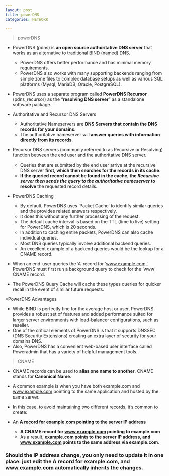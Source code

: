 ```yaml
---
layout: post
title: powerDNS
categories: NETWORK

---
```

> powerDNS

* PowerDNS (pdns) is **an open source authoritative DNS server** that works as an alternative to traditional BIND (named) DNS. 
  * PowerDNS offers better performance and has minimal memory requirements. 
  * PowerDNS also works with many supporting backends ranging from simple zone files to complex database setups as well as various SQL platforms (Mysql, MariaDB, Oracle, PostgreSQL).

* PowerDNS uses a separate program called **PowerDNS Recursor** (pdns_recursor) as the “**resolving DNS server**” as a standalone software package.

* Authoritative and Recursor DNS Servers
  * Authoritative Nameservers are **DNS Servers that contain the DNS records for your domains**. 
  * The authoritative nameserver will **answer queries with information directly from its records**.

* Recursor DNS servers (commonly referred to as Recursive or Resolving) function between the end user and the authoritative DNS server. 
  * Queries that are submitted by the end user arrive at the recursive DNS server **first, which then searches for the records in its cache**.
  * **If the queried record cannot be found in the cache, the *Recursive server then sends the query to the authoritative nameserver* to resolve** the requested record details.

* PowerDNS Caching
  * By default, PowerDNS uses ‘Packet Cache’ to identify similar queries and the provides related answers respectively. 
  * It does this without any further processing of the request. 
  * The default cache interval is based on the TTL (time to live) setting for PowerDNS, which is 20 seconds.
  * In addition to caching entire packets, PowerDNS can also cache individual queries. 
  * Most DNS queries typically involve additional backend queries. 
  * An excellent example of a backend queries would be the lookup for a CNAME record.

* When an end-user queries the ‘A’ record for ‘www.example.com,’ PowerDNS must first run a background query to check for the ‘www’ CNAME record. 
* The PowerDNS Query Cache will cache these types queries for quicker recall in the event of similar future requests.

*PowerDNS Advantages
  * While BIND is perfectly fine for the average host or user, PowerDNS provides a robust set of features and added performance suited for larger server environments with load-balancer configurations, such as reseller. 
  * One of the critical elements of PowerDNS is that it supports DNSSEC (DNS Security Extensions) creating an extra layer of security for your domains DNS. 
  * Also, PowerDNS has a convenient web-based user interface called Poweradmin that has a variety of helpful management tools.


> CNAME 

* CNAME records can be used to **alias one name to another**. CNAME stands for **Canonical Name**.

* A common example is when you have both example.com and www.example.com pointing to the same application and hosted by the same server. 
* In this case, to avoid maintaining two different records, it’s common to create:

* An **A record for example.com pointing to the server IP address**
  * **A CNAME record for www.example.com pointing to example.com**
  * As a result, **example.com points to the server IP address, and www.example.com points to the same address via example.com**. 
### Should the IP address change, you only need to update it in one place: just edit the A record for example.com, and www.example.com automatically inherits the changes.
